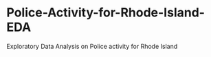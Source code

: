 # Police-Activity-for-Rhode-Island-EDA
Exploratory Data Analysis on Police activity for Rhode Island
